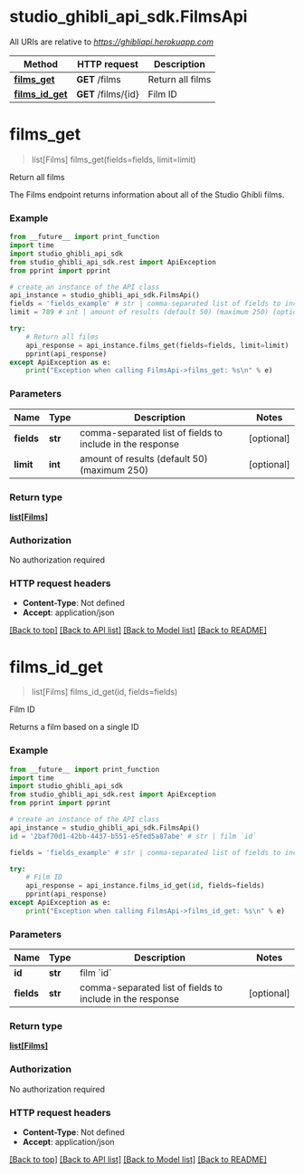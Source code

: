 # studio_ghibli_api_sdk.FilmsApi

All URIs are relative to *https://ghibliapi.herokuapp.com*

Method | HTTP request | Description
------------- | ------------- | -------------
[**films_get**](FilmsApi.md#films_get) | **GET** /films | Return all films
[**films_id_get**](FilmsApi.md#films_id_get) | **GET** /films/{id} | Film ID


# **films_get**
> list[Films] films_get(fields=fields, limit=limit)

Return all films

The Films endpoint returns information about all of the Studio Ghibli films. 

### Example
```python
from __future__ import print_function
import time
import studio_ghibli_api_sdk
from studio_ghibli_api_sdk.rest import ApiException
from pprint import pprint

# create an instance of the API class
api_instance = studio_ghibli_api_sdk.FilmsApi()
fields = 'fields_example' # str | comma-separated list of fields to include in the response (optional)
limit = 789 # int | amount of results (default 50) (maximum 250) (optional)

try:
    # Return all films
    api_response = api_instance.films_get(fields=fields, limit=limit)
    pprint(api_response)
except ApiException as e:
    print("Exception when calling FilmsApi->films_get: %s\n" % e)
```

### Parameters

Name | Type | Description  | Notes
------------- | ------------- | ------------- | -------------
 **fields** | **str**| comma-separated list of fields to include in the response | [optional] 
 **limit** | **int**| amount of results (default 50) (maximum 250) | [optional] 

### Return type

[**list[Films]**](Films.md)

### Authorization

No authorization required

### HTTP request headers

 - **Content-Type**: Not defined
 - **Accept**: application/json

[[Back to top]](#) [[Back to API list]](../README.md#documentation-for-api-endpoints) [[Back to Model list]](../README.md#documentation-for-models) [[Back to README]](../README.md)

# **films_id_get**
> list[Films] films_id_get(id, fields=fields)

Film ID

Returns a film based on a single ID 

### Example
```python
from __future__ import print_function
import time
import studio_ghibli_api_sdk
from studio_ghibli_api_sdk.rest import ApiException
from pprint import pprint

# create an instance of the API class
api_instance = studio_ghibli_api_sdk.FilmsApi()
id = '2baf70d1-42bb-4437-b551-e5fed5a87abe' # str | film `id`

fields = 'fields_example' # str | comma-separated list of fields to include in the response (optional)

try:
    # Film ID
    api_response = api_instance.films_id_get(id, fields=fields)
    pprint(api_response)
except ApiException as e:
    print("Exception when calling FilmsApi->films_id_get: %s\n" % e)
```

### Parameters

Name | Type | Description  | Notes
------------- | ------------- | ------------- | -------------
 **id** | **str**| film &#x60;id&#x60; | 
 **fields** | **str**| comma-separated list of fields to include in the response | [optional] 

### Return type

[**list[Films]**](Films.md)

### Authorization

No authorization required

### HTTP request headers

 - **Content-Type**: Not defined
 - **Accept**: application/json

[[Back to top]](#) [[Back to API list]](../README.md#documentation-for-api-endpoints) [[Back to Model list]](../README.md#documentation-for-models) [[Back to README]](../README.md)

